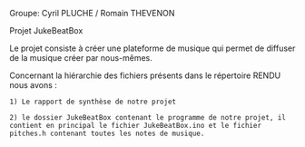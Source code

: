 Groupe: Cyril PLUCHE / Romain THEVENON

Projet JukeBeatBox

Le projet consiste à créer une plateforme de musique qui permet de diffuser de la musique créer par nous-mêmes.

Concernant la hiérarchie des fichiers présents dans le répertoire RENDU nous avons :

	1) Le rapport de synthèse de notre projet

	2) le dossier JukeBeatBox contenant le programme de notre projet, il contient en principal le fichier JukeBeatBox.ino et le fichier pitches.h contenant toutes les notes de musique.